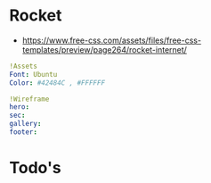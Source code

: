 # Rocket
- https://www.free-css.com/assets/files/free-css-templates/preview/page264/rocket-internet/



```yaml
!Assets
Font: Ubuntu
Color: #42484C , #FFFFFF 

!Wireframe
hero:
sec:
gallery:
footer:
```

# Todo's
